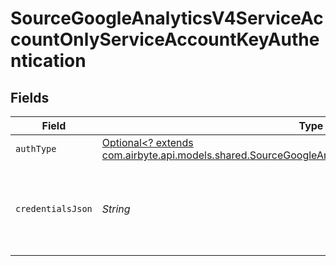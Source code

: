 # SourceGoogleAnalyticsV4ServiceAccountOnlyServiceAccountKeyAuthentication


## Fields

| Field                                                                                                                                                                           | Type                                                                                                                                                                            | Required                                                                                                                                                                        | Description                                                                                                                                                                     | Example                                                                                                                                                                         |
| ------------------------------------------------------------------------------------------------------------------------------------------------------------------------------- | ------------------------------------------------------------------------------------------------------------------------------------------------------------------------------- | ------------------------------------------------------------------------------------------------------------------------------------------------------------------------------- | ------------------------------------------------------------------------------------------------------------------------------------------------------------------------------- | ------------------------------------------------------------------------------------------------------------------------------------------------------------------------------- |
| `authType`                                                                                                                                                                      | [Optional<? extends com.airbyte.api.models.shared.SourceGoogleAnalyticsV4ServiceAccountOnlyAuthType>](../../models/shared/SourceGoogleAnalyticsV4ServiceAccountOnlyAuthType.md) | :heavy_minus_sign:                                                                                                                                                              | N/A                                                                                                                                                                             |                                                                                                                                                                                 |
| `credentialsJson`                                                                                                                                                               | *String*                                                                                                                                                                        | :heavy_check_mark:                                                                                                                                                              | The JSON key of the service account to use for authorization                                                                                                                    | { "type": "service_account", "project_id": YOUR_PROJECT_ID, "private_key_id": YOUR_PRIVATE_KEY, ... }                                                                           |